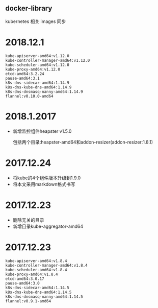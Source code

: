 
## docker-library

kubernetes 相关 images 同步

# 2018.12.1

	kube-apiserver-amd64:v1.12.0
	kube-controller-manager-amd64:v1.12.0
	kube-scheduler-amd64:v1.12.0
	kube-proxy-amd64:v1.12.0
	etcd-amd64:3.2.24
	pause-amd64:3.1
	k8s-dns-sidecar-amd64:1.14.9
	k8s-dns-kube-dns-amd64:1.14.9
	k8s-dns-dnsmasq-nanny-amd64:1.14.9
	flannel:v0.10.0-amd64




# 2018.1.2017

* 新增监控组件heapster v1.5.0
	
	包括两个目录:heapster-amd64和addon-resizer(addon-resizer:1.8.1)

# 2017.12.24
* 将kube的4个组件版本升级到1.9.0
* 将本文采用markdown格式书写
	
# 2017.12.23
* 删除无关的目录
* 新增目录kube-aggregator-amd64
	  
# 2017.12.23

	kube-apiserver-amd64:v1.8.4
	kube-controller-manager-amd64:v1.8.4
	kube-scheduler-amd64:v1.8.4
	kube-proxy-amd64:v1.8.4
	etcd-amd64:3.0.17
	pause-amd64:3.0
	k8s-dns-sidecar-amd64:1.14.5
	k8s-dns-kube-dns-amd64:1.14.5
	k8s-dns-dnsmasq-nanny-amd64:1.14.5
	flannel:v0.9.1-amd64
